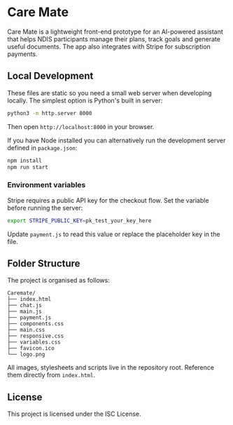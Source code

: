 # Care Mate

Care Mate is a lightweight front-end prototype for an AI-powered assistant that helps NDIS participants manage their plans, track goals and generate useful documents. The app also integrates with Stripe for subscription payments.

## Local Development

These files are static so you need a small web server when developing locally. The simplest option is Python's built in server:

```bash
python3 -m http.server 8000
```

Then open `http://localhost:8000` in your browser.

If you have Node installed you can alternatively run the development server defined in `package.json`:

```bash
npm install
npm run start
```

### Environment variables

Stripe requires a public API key for the checkout flow. Set the variable before running the server:

```bash
export STRIPE_PUBLIC_KEY=pk_test_your_key_here
```

Update `payment.js` to read this value or replace the placeholder key in the file.

## Folder Structure

The project is organised as follows:

```
Caremate/
├── index.html
├── chat.js
├── main.js
├── payment.js
├── components.css
├── main.css
├── responsive.css
├── variables.css
├── favicon.ico
└── logo.png
```

All images, stylesheets and scripts live in the repository root. Reference them directly from `index.html`.

## License

This project is licensed under the ISC License.
